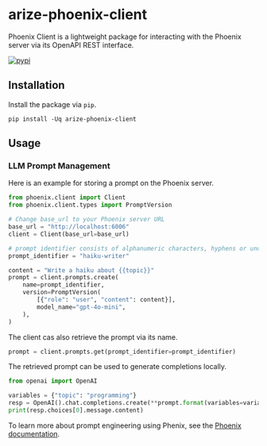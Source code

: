 # arize-phoenix-client

Phoenix Client is a lightweight package for interacting with the Phoenix server via its OpenAPI REST interface.

[![pypi](https://badge.fury.io/py/arize-phoenix-client.svg)](https://pypi.org/project/arize-phoenix-client/)

## Installation

Install the package via `pip`.

```shell
pip install -Uq arize-phoenix-client
```

## Usage

### LLM Prompt Management

Here is an example for storing a prompt on the Phoenix server.

```python
from phoenix.client import Client
from phoenix.client.types import PromptVersion

# Change base_url to your Phoenix server URL
base_url = "http://localhost:6006"
client = Client(base_url=base_url)

# prompt identifier consists of alphanumeric characters, hyphens or underscores
prompt_identifier = "haiku-writer"

content = "Write a haiku about {{topic}}"
prompt = client.prompts.create(
    name=prompt_identifier,
    version=PromptVersion(
        [{"role": "user", "content": content}],
        model_name="gpt-4o-mini",
    ),
)
```

The client cas also retrieve the prompt via its name.

```python
prompt = client.prompts.get(prompt_identifier=prompt_identifier)
```

The retrieved prompt can be used to generate completions locally.

```python
from openai import OpenAI

variables = {"topic": "programming"}
resp = OpenAI().chat.completions.create(**prompt.format(variables=variables))
print(resp.choices[0].message.content)
```

To learn more about prompt engineering using Phenix, see the [Phoenix documentation](https://docs.arize.com/phoenix/prompt-engineering/how-to-prompts).
